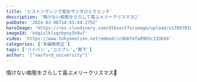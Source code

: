 ```yaml
---
title: 'ピストンマシンで痴女サンタひとりエッチ'
description: '情けない痴態をさらして喜ぶメリークリスマス🎄'
pubDate: '2024-03-06T14:41:44.275Z'
heroImage: 'https://res.cloudinary.com/dtbsoct7x/image/upload/v1709781022/jjy1uo0mhz9jyjfdj2sc.png'
imageId: 'kdqixlklsqrbpny5h9uf'
video: 'https://www.tokyomotion.net/embed/ccdb6fefa09b5c133b94'
categories: ['本編無修正']
tags: ['パイパン','コスプレ','靴下']
author: '["sexford_university"]'
---
```


情けない痴態をさらして喜ぶメリークリスマス🎄




